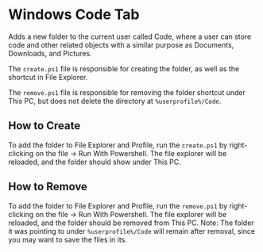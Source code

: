 # Windows Code Tab
Adds a new folder to the current user called Code, where a user can store code and other related objects with a similar purpose as Documents, Downloads, and Pictures.

The `create.ps1` file is responsible for creating the folder, as well as the shortcut in File Explorer.

The `remove.ps1` file is responsible for removing the folder shortcut under This PC, but does not delete the directory at `%userprofile%/Code`.

## How to Create
To add the folder to File Explorer and Profile, run the `create.ps1` by right-clicking on the file -> Run With Powershell. The file explorer will be reloaded, and the folder should show under This PC.

## How to Remove
To add the folder to File Explorer and Profile, run the `remove.ps1` by right-clicking on the file -> Run With Powershell. The file explorer will be reloaded, and the folder should be removed from This PC. Note: The folder it was pointing to under `%userprofile%/Code` will remain after removal, since you may want to save the files in its.
